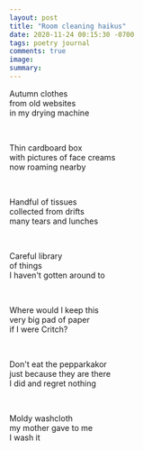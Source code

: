 ```yaml
---
layout: post
title: "Room cleaning haikus"
date: 2020-11-24 00:15:30 -0700
tags: poetry journal
comments: true
image:
summary:
---
```

Autumn clothes  
from old websites  
in my drying machine  

&nbsp;

Thin cardboard box  
with pictures of face creams  
now roaming nearby

&nbsp;

Handful of tissues  
collected from drifts  
many tears and lunches  

&nbsp;

Careful library  
of things  
I haven't gotten around to  

&nbsp;

Where would I keep this  
very big pad of paper  
if I were Critch?

&nbsp;

Don't eat the pepparkakor  
just because they are there  
I did and regret nothing

&nbsp;

Moldy washcloth  
my mother gave to me  
I wash it
